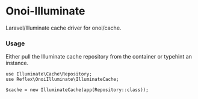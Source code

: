 # Onoi-Illuminate
Laravel/Illuminate cache driver for onoi/cache.

### Usage

Either pull the Illuminate cache repository from the container or typehint an instance.

```
use Illuminate\Cache\Repository;
use Reflex\OnoiIlluminate\IlluminateCache;

$cache = new IlluminateCache(app(Repository::class));
```